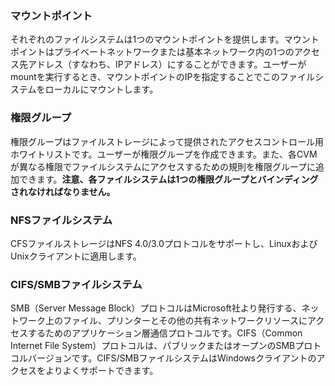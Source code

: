 ### マウントポイント
それぞれのファイルシステムは1つのマウントポイントを提供します。マウントポイントはプライベートネットワークまたは基本ネットワーク内の1つのアクセス先アドレス（すなわち、IPアドレス）にすることができます。ユーザーがmountを実行するとき、マウントポイントのIPを指定することでこのファイルシステムをローカルにマウントします。

### 権限グループ
権限グループはファイルストレージによって提供されたアクセスコントロール用ホワイトリストです。ユーザーが権限グループを作成できます。また、各CVMが異なる権限でファイルシステムにアクセスするための規則を権限グループに追加できます。**注意、各ファイルシステムは1つの権限グループとバインディングされなければなりません。** 

### NFSファイルシステム
CFSファイルストレージはNFS 4.0/3.0プロトコルをサポートし、LinuxおよびUnixクライアントに適用します。

### CIFS/SMBファイルシステム
SMB（Server Message Block）プロトコルはMicrosoft社より発行する、ネットワーク上のファイル、プリンターとその他の共有ネットワークリソースにアクセスするためのアプリケーション層通信プロトコルです。CIFS（Common Internet File System）プロトコルは、パブリックまたはオープンのSMBプロトコルバージョンです。CIFS/SMBファイルシステムはWindowsクライアントのアクセスをよりよくサポートできます。

	




